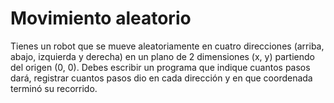 # Movimiento aleatorio

Tienes un robot que se mueve aleatoriamente en cuatro direcciones (arriba, abajo, izquierda y derecha) en un plano de 2 dimensiones (x, y) partiendo del origen (0, 0). Debes escribir un programa que indique cuantos pasos dará, registrar cuantos pasos dio en cada dirección y en que coordenada terminó su recorrido.